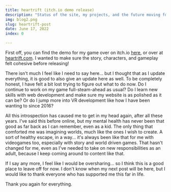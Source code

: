 ```yaml
---
title: heartrift (itch.io demo release)
description: "Status of the site, my projects, and the future moving forward..."
img: blog2.png
slug: heartrift-post
date: June 17, 2022
index: 0

---
```


First off, you can find the demo for my game over on itch.io [here](https://briakitten.itch.io/heartrift), or over at [heartrift.com](https://heartrift.com). I wanted to make sure the story, characters, and gameplay felt cohesive before releasing!

There isn't much I feel like I need to say here... but I thought that as I update everything, it is good to also give an update here as well. To be completely honest, I have felt a bit lost trying to figure out what to do now. Do I continue to work on my game full-steam-ahead as usual? Do I learn new skills with web development and make sure my website is as polished as it can be? Or do I jump more into VR development like how I have been wanting to since 2016?

All this introspection has caused me to get in my head again, after all these years. I've said this before online, but my mental health has never been that good as far back as I can remember, even as a kid. The only thing that comforted me was imagining worlds, much like the ones I wish to create. A sort of healthy escape, in a way... it's always been like that for me with videogames too, especially with story and world driven games. That hasn't changed for me, even as I've needed to take on new responsibilities as an adult, because I keep coming around to content like that.

If I say any more, I feel like I would be oversharing... so I think this is a good place to leave off for now. I don't know when my next post will be here, but I would like to thank everyone who has supported me this far in life.

Thank you again for everything.
